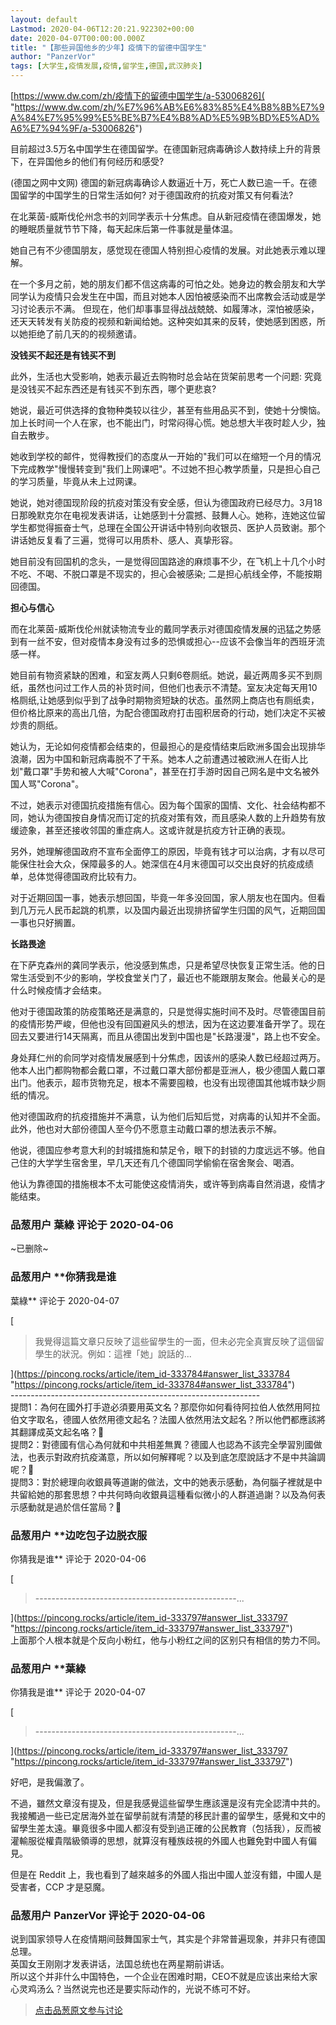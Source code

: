 ```yaml
---
layout: default
Lastmod: 2020-04-06T12:20:21.922302+00:00
date: 2020-04-07T00:00:00.000Z
title: "【那些异国他乡的少年】疫情下的留德中国学生"
author: "PanzerVor"
tags: [大学生,疫情发展,疫情,留学生,德国,武汉肺炎]
---
```


[https://www.dw.com/zh/疫情下的留德中国学生/a-53006826]( "https://www.dw.com/zh/%E7%96%AB%E6%83%85%E4%B8%8B%E7%9A%84%E7%95%99%E5%BE%B7%E4%B8%AD%E5%9B%BD%E5%AD%A6%E7%94%9F/a-53006826")  
  
目前超过3.5万名中国学生在德国留学。在德国新冠病毒确诊人数持续上升的背景下，在异国他乡的他们有何经历和感受?  
  
(德国之网中文网) 德国的新冠病毒确诊人数逼近十万，死亡人数已逾一千。在德国留学的中国学生的日常生活如何? 对于德国政府的抗疫对策又有何看法?  
  
在北莱茵-威斯伐伦州念书的刘同学表示十分焦虑。自从新冠疫情在德国爆发，她的睡眠质量就节节下降，每天起床后第一件事就是量体温。  
  
她自己有不少德国朋友，感觉现在德国人特别担心疫情的发展。对此她表示难以理解。  
  
在一个多月之前，她的朋友们都不信这病毒的可怕之处。她身边的教会朋友和大学同学认为疫情只会发生在中国，而且对她本人因怕被感染而不出席教会活动或是学习讨论表示不满。 但现在，他们却事事显得战战兢兢、如履薄冰，深怕被感染，还天天转发有关防疫的视频和新闻给她。这种突如其来的反转，使她感到困惑，所以她拒绝了前几天的的视频邀请。  
  
**没钱买不起还是有钱买不到**  
  
此外，生活也大受影响，她表示最近去购物时总会站在货架前思考一个问题: 究竟是没钱买不起东西还是有钱买不到东西，哪个更悲哀?  
  
她说，最近可供选择的食物种类较以往少，甚至有些用品买不到，使她十分懊恼。加上长时间一个人在家，也不能出门，时常闷得心慌。她总想大半夜时趁人少，独自去散步。  
  
她收到学校的邮件，觉得教授们的态度从一开始的"我们可以在缩短一个月的情况下完成教学"慢慢转变到"我们上网课吧"。不过她不担心教学质量，只是担心自己的学习质量，毕竟从未上过网课。  
  
她说，她对德国现阶段的抗疫对策没有安全感，但认为德国政府已经尽力。3月18日那晚默克尔在电视发表讲话，让她感到十分震撼、鼓舞人心。她称，连她这位留学生都觉得振奋士气，总理在全国公开讲话中特别向收银员、医护人员致谢。那个讲话她反复看了三遍，觉得可以用质朴、感人、真挚形容。  
  
她目前没有回国机的念头，一是觉得回国路途的麻烦事不少，在飞机上十几个小时不吃、不喝、不脱口罩是不现实的，担心会被感染; 二是担心航线全停，不能按期回德国。  
  
**担心与信心**  
  
而在北莱茵-威斯伐伦州就读物流专业的戴同学表示对德国疫情发展的迅猛之势感到有一丝不安，但对疫情本身没有过多的恐惧或担心--应该不会像当年的西班牙流感一样。  
  
她目前有物资紧缺的困难，和室友两人只剩6卷厕纸。她说，最近两周多买不到厕纸，虽然也问过工作人员的补货时间，但他们也表示不清楚。室友决定每天用10格厕纸,让她感到似乎到了战争时期物资短缺的状态。虽然网上商店也有厕纸卖，但价格比原来的高出几倍，为配合德国政府打击囤积居奇的行动，她们决定不买被炒贵的厕纸。  
  
她认为，无论如何疫情都会结束的，但最担心的是疫情结束后欧洲多国会出现排华浪潮，因为中国和新冠病毒脱不了干系。她本人之前遭遇过被欧洲人在街人比划"戴口罩"手势和被人大喊"Corona"，甚至在打手游时因自己网名是中文名被外国人骂"Corona"。  
  
不过，她表示对德国抗疫措施有信心。因为每个国家的国情、文化、社会结构都不同，她认为德国按自身情况而订定的抗疫对策有效，而且感染人数的上升趋势有放缓迹象，甚至还接收邻国的重症病人。这或许就是抗疫方针正确的表现。  
  
另外，她理解德国政府不宣布全面停工的原因，毕竟有钱才可以治病，才有以尽可能保住社会大众，保障最多的人。她深信在4月末德国可以交出良好的抗疫成绩单，总体觉得德国政府比较有力。  
  
对于近期回国一事，她表示想回国，毕竟一年多没回国，家人朋友也在国内。但看到几万元人民币起跳的机票，以及国内最近出现排挤留学生归国的风气，近期回国一事也只好搁置。  
  
**长路畏途**  
  
在下萨克森州的龚同学表示，他没感到焦虑，只是希望尽快恢复正常生活。他的日常生活受到不少的影响，学校食堂关门了，最近也不能跟朋友聚会。他最关心的是什么时候疫情才会结束。  
  
他对于德国政策的防疫策略还是满意的，只是觉得实施时间不及时。尽管德国目前的疫情形势严峻，但他也没有回国避风头的想法，因为在这边要准备开学了。现在回去又要进行14天隔离，而且从德国出发到中国也是"长路漫漫"，路上也不安全。  
  
身处拜仁州的俞同学对疫情发展感到十分焦虑，因该州的感染人数已经超过两万。他本人出门都购物都会戴口罩，不过戴口罩大部份都是亚洲人，极少德国人戴口罩出门。他表示，超市货物充足，根本不需要囤粮，也没有出现德国其他城市缺少厕纸的情况。  
  
他对德国政府的抗疫措施并不满意，认为他们后知后觉，对病毒的认知并不全面。此外，他也对大部份德国人至今仍不愿意主动戴口罩的想法表示不解。  
  
他说，德国应参考意大利的封城措施和禁足令，眼下的封锁的力度远远不够。他自己住的大学学生宿舍里，早几天还有几个德国同学偷偷在宿舍聚会、喝酒。  
  
他认为靠德国的措施根本不太可能使这疫情消失，或许等到病毒自然消退，疫情才能结束。

            
### 品葱用户 **葉綠** 评论于 2020-04-06
        
~已删除~
        


            
### 品葱用户 **你猜我是谁 
葉綠** 评论于 2020-04-07
        
[

> 我覺得這篇文章只反映了這些留學生的一面，但未必完全真實反映了這個留學生的狀況。例如：這裡「她」說話的...

](https://pincong.rocks/article/item_id-333784#answer_list_333784 "https://pincong.rocks/article/item_id-333784#answer_list_333784")  
\--------------------------------------------------------------  
提問1：為何在國外打手遊必須要用英文名？那麼你如何看待阿拉伯人依然用阿拉伯文字取名，德國人依然用德文起名？法國人依然用法文起名？所以他們都應該將其翻譯成英文起名咯？🙂  
提問2：對德國有信心為何就和中共相差無異？德國人也認為不該完全學習別國做法，也表示對政府抗疫滿意，所以如何解釋呢？以及到底怎麼說話才不是中共論調呢？🙂  
提問3：對於總理向收銀員等道謝的做法，文中的她表示感動，為何腦子裡就是中共留給她的那套思想？中共何時向收銀員這種看似微小的人群道過謝？以及為何表示感動就是過於信任當局？🙂
        


            
### 品葱用户 **边吃包子边脱衣服 
你猜我是谁** 评论于 2020-04-06
        
[

> \--------------------------------------------------...

](https://pincong.rocks/article/item_id-333797#answer_list_333797 "https://pincong.rocks/article/item_id-333797#answer_list_333797")  
上面那个人根本就是个反向小粉红，他与小粉红之间的区别只有相信的势力不同。
        


            
### 品葱用户 **葉綠 
你猜我是谁** 评论于 2020-04-07
        
[

> \--------------------------------------------------...

](https://pincong.rocks/article/item_id-333797#answer_list_333797 "https://pincong.rocks/article/item_id-333797#answer_list_333797")  
  
好吧，是我偏激了。  
  
不過，雖然文章沒有提及，但是我感覺這些留學生應該還是沒有完全認清中共的。我接觸過一些已定居海外並在留學前就有清楚的移民計畫的留學生，感覺和文中的留學生差太遠。畢竟很多中國人都沒有受到過正確的公民教育（包括我），反而被灌輸服從權貴階級領導的思想，就算沒有種族歧視的外國人也難免對中國人有偏見。  
  
但是在 Reddit 上，我也看到了越來越多的外國人指出中國人並沒有錯，中國人是受害者，CCP 才是惡魔。
        


            
### 品葱用户 **PanzerVor** 评论于 2020-04-06
        
说到国家领导人在疫情期间鼓舞国家士气，其实是个非常普遍现象，并非只有德国总理。  
英国女王刚刚才发表讲话，法国总统也在两星期前讲话。  
所以这个并非什么中国特色，一个企业在困难时期，CEO不就是应该出来给大家心灵鸡汤么？当然说完也还是要实际动作的，光说不练可不好。
        






> [点击品葱原文参与讨论](https://pincong.rocks/article/17342)

